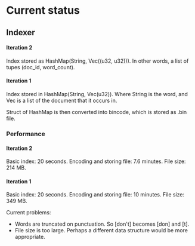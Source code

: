 # Current status

## Indexer

#### Iteration 2

Index stored as HashMap(String, Vec((u32, u32))). In other words, a list of tupes (doc_id, word_count).

#### Iteration 1

Index stored in HashMap(String, Vec(u32)). Where String is the word, and Vec is a list of the document that it occurs in.

Struct of HashMap is then converted into bincode, which is stored as .bin file.

### Performance

#### Iteration 2

Basic index: 20 seconds.
Encoding and storing file: 7.6 minutes.
File size: 214 MB.

#### Iteration 1

Basic index: 20 seconds.
Encoding and storing file: 10 minutes.
File size: 349 MB.

Current problems:

- Words are truncated on punctuation. So [don't] becomes [don] and [t].
- File size is too large. Perhaps a different data structure would be more appropriate.
